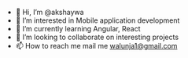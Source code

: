 - 👋 Hi, I’m @akshaywa
- 👀 I’m interested in Mobile application development
- 🌱 I’m currently learning Angular, React
- 💞️ I’m looking to collaborate on interesting projects
- 📫 How to reach me mail me walunja1@gmail.com

<!---
akshaywa/akshaywa is a ✨ special ✨ repository because its `README.md` (this file) appears on your GitHub profile.
You can click the Preview link to take a look at your changes.
--->
